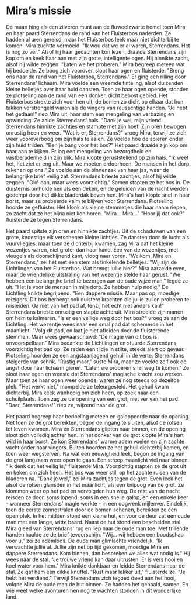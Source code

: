 # Mira’s missie

De maan hing als een zilveren munt aan de fluweelzwarte hemel toen Mira en haar paard
Sterrendans de rand van het Fluisterbos naderden. Ze hadden al uren gereisd, maar het
Fluisterbos leek maar niet dichterbij te komen.
Mira zuchtte vermoeid. "Ik wou dat we er al waren, Sterrendans. Het is nog zo ver."
Alsof hij haar gedachten kon lezen, draaide Sterrendans zijn kop om en keek haar aan met
zijn grote, intelligente ogen. Hij hinnikte zacht, alsof hij wilde zeggen: "Laten we het
proberen."
Mira begreep meteen wat hij bedoelde. Ze boog zich voorover, sloot haar ogen en fluisterde:
"Breng ons naar de rand van het Fluisterbos, Sterrendans."
Er ging een rilling door Sterrendans' lichaam. Mira voelde een vreemde tinteling, alsof
duizenden kleine belletjes over haar huid dansten. Toen ze haar ogen opende, stonden ze
plotseling aan de rand van een donker, dicht bebost gebied. Het Fluisterbos strekte zich voor
hen uit, de bomen zo dicht op elkaar dat hun takken verstrengeld waren als de vingers van
reusachtige handen.
"Je hebt het gedaan!" riep Mira uit, haar stem een mengeling van verbazing en opwinding.
Ze aaide Sterrendans' hals. "Dank je wel, mijn vriend. Sterrendans hinnikte zachtjes en
stampte met zijn hoef. Zijn oren bewogen onrustig heen en weer.
"Wat is er, Sterrendans?" vroeg Mira, terwijl ze zich weer vooroverboog om zijn hals te
aaien. Ze voelde hoe de spieren onder zijn huid trilden. "Ben je bang voor het bos?"
Het paard draaide zijn kop om haar aan te kijken. Er lag een mengeling van bezorgdheid en
vastberadenheid in zijn blik.
Mira klopte geruststellend op zijn hals. "Ik weet het, het ziet er eng uit. Maar we moeten
erdoorheen. De mensen in het dorp rekenen op ons." Ze voelde aan de binnenzak van haar
jas, waar de belangrijke brief veilig zat.
Sterrendans brieste zachtjes, alsof hij wilde zeggen: "Oké dan, maar wees voorzichtig."
Samen stapten ze het bos in. De duisternis omhulde hen als een deken, en de geluiden van
de nacht werden gedempt door het dikke bladerdak boven hen. Mira's hart klopte snel in
haar borst, maar ze probeerde kalm te blijven voor Sterrendans.
Plotseling hoorde ze gefluister. Het klonk als kleine stemmetjes die haar naam riepen, zo
zacht dat ze het bijna niet kon horen. "Mira... Mira..."
"Hoor jij dat ook?" fluisterde ze tegen Sterrendans.

Het paard spitste zijn oren en hinnikte zachtjes.
Uit de schaduwen van een grote, knoestige eik verschenen kleine lichtjes. Ze dansten door
de lucht als vuurvliegjes, maar toen ze dichterbij kwamen, zag Mira dat het kleine wezentjes
waren, niet groter dan haar hand.
Een van de wezentjes, met vleugels als doorschijnend kant, vloog naar voren. "Welkom,
Mira en Sterrendans," zei het met een stem als tinkelende belletjes. "Wij zijn de Lichtlingen
van het Fluisterbos. Wat brengt jullie hier?"
Mira aarzelde even, maar de vriendelijke uitstraling van het wezentje stelde haar gerust. "We
hebben een belangrijke brief te bezorgen aan de oude wijze man," legde ze uit. "Het is voor
de mensen in mijn dorp. Ze hebben hulp nodig."
De Lichtling knikte begrijpend. "Een dappere missie. Maar pas op, moedige reizigers. Dit bos
herbergt ook duistere krachten die jullie zullen proberen te misleiden. Ga niet van het pad af,
tenzij het echt niet anders kan!"
Sterrendans brieste onrustig en stapte achteruit. Mira streelde zijn manen om hem te
kalmeren.
"Is er een veilige weg door het bos?" vroeg ze aan de Lichtling.
Het wezentje wees naar een smal pad dat schemerde in het maanlicht. "Volg dit pad, en laat
je niet afleiden door de fluisterende stemmen. Maar wees gewaarschuwd: “De magie van dit
bos is onvoorspelbaar."
Mira bedankte de Lichtlingen en stuurde Sterrendans voorzichtig het pad op. Ze reden een
tijdje in stilte, steeds alert op gevaar.
Plotseling hoorden ze een angstaanjagend gehuil in de verte. Sterrendans steigerde van
schrik.
"Rustig maar," suste Mira, maar ze voelde zelf ook de angst door haar lichaam gieren.
"Laten we proberen snel weg te komen."
Ze sloot haar ogen en wenste dat Sterrendans' magische kracht zou werken. Maar toen ze
haar ogen weer opende, waren ze nog steeds op dezelfde plek.
"Het werkt niet," mompelde ze teleurgesteld.
Het gehuil kwam dichterbij. Mira keek wanhopig om zich heen, op zoek naar een
schuilplaats. Toen zag ze de opening van een grot, niet ver van het pad.
"Daar, Sterrendans!" riep ze, wijzend naar de grot.

Het paard begreep haar bedoeling meteen en galoppeerde naar de opening. Net toen ze de
grot bereikten, begon de ingang te sluiten, alsof de rotsen tot leven kwamen. Mira en
Sterrendans glipten naar binnen, en de opening sloot zich volledig achter hen.
In het donker van de grot klopte Mira's hart wild in haar borst. Ze kon Sterrendans' warme
adem voelen en zijn zachte vacht onder haar vingers. Buiten hoorden ze het gehuil dichterbij
komen, en toen weer wegsterven.
Na wat een eeuwigheid leek, begon de ingang van de grot langzaam weer open te gaan.
Een streep maanlicht viel naar binnen.
"Ik denk dat het veilig is," fluisterde Mira.
Voorzichtig stapten ze de grot uit en keken om zich heen. Het bos was weer stil, op het
zachte ruisen van de bladeren na.
"Dank je wel," zei Mira zachtjes tegen de grot. Even leek het alsof de rotsen glansden in het
maanlicht, als een knipoog van de grot.
Ze klommen weer op het pad en vervolgden hun weg. De rest van de nacht reisden ze door,
soms lopend, soms in een snelle galop, en een enkele keer - wanneer Sterrendans' magie
werkte - in een oogwenk mijlenver.
Eindelijk, toen de eerste zonnestralen door de bomen schenen, bereikten ze een open plek.
In het midden stond een kleine hut, en voor de deur zat een oude man met een lange, witte
baard. Naast de hut stond een bescheiden stal.
Mira gleed van Sterrendans' rug en liep naar de oude man toe. Met trillende handen haalde
ze de brief tevoorschijn.
"Wij... wij hebben een boodschap voor u," zei ze ademloos.
De oude man glimlachte vriendelijk. "Ik verwachtte jullie al. Jullie zijn net op tijd gekomen,
moedige Mira en dappere Sterrendans. Kom binnen, dan bespreken we alles wat nodig is."
Hij wees naar de stal. "Je trouwe vriend kan daar uitrusten. Er is vers hooi en koel water
voor hem."
Mira knikte dankbaar en leidde Sterrendans naar de stal. Ze gaf hem een dikke knuffel.
"Rust maar lekker uit," fluisterde ze. "Je hebt het verdiend."
Terwijl Sterrendans zich tegoed deed aan het hooi, volgde Mira de oude man de hut binnen.
Ze hadden het gehaald, samen. En wie weet welke avonturen hen nog te wachten stonden
in dit wonderlijke land.